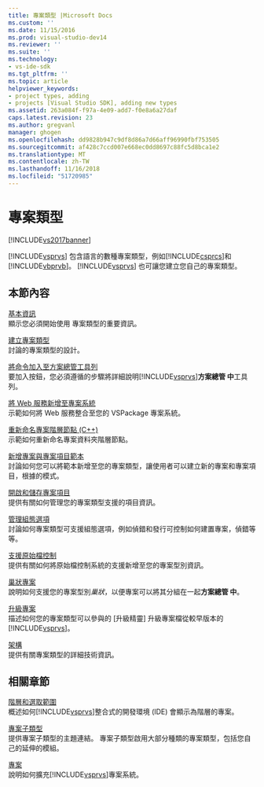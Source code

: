```yaml
---
title: 專案類型 |Microsoft Docs
ms.custom: ''
ms.date: 11/15/2016
ms.prod: visual-studio-dev14
ms.reviewer: ''
ms.suite: ''
ms.technology:
- vs-ide-sdk
ms.tgt_pltfrm: ''
ms.topic: article
helpviewer_keywords:
- project types, adding
- projects [Visual Studio SDK], adding new types
ms.assetid: 263a084f-f97a-4e09-add7-f0e8a6a27daf
caps.latest.revision: 23
ms.author: gregvanl
manager: ghogen
ms.openlocfilehash: dd9828b947c9df8d86a7d66aff96990fbf753505
ms.sourcegitcommit: af428c7ccd007e668ec0dd8697c88fc5d8bca1e2
ms.translationtype: MT
ms.contentlocale: zh-TW
ms.lasthandoff: 11/16/2018
ms.locfileid: "51720985"
---
```

# <a name="project-types"></a>專案類型
[!INCLUDE[vs2017banner](../../includes/vs2017banner.md)]

[!INCLUDE[vsprvs](../../includes/vsprvs-md.md)] 包含語言的數種專案類型，例如[!INCLUDE[csprcs](../../includes/csprcs-md.md)]和[!INCLUDE[vbprvb](../../includes/vbprvb-md.md)]。 [!INCLUDE[vsprvs](../../includes/vsprvs-md.md)] 也可讓您建立您自己的專案類型。  
  
## <a name="in-this-section"></a>本節內容  
 [基本資訊](../../extensibility/internals/project-type-essentials.md)  
 顯示您必須開始使用 專案類型的重要資訊。  
  
 [建立專案類型](../../extensibility/internals/creating-project-types.md)  
 討論的專案類型的設計。  
  
 [將命令加入至方案總管工具列](../../extensibility/adding-a-command-to-the-solution-explorer-toolbar.md)  
 要加入按鈕，您必須遵循的步驟將詳細說明[!INCLUDE[vsprvs](../../includes/vsprvs-md.md)]**方案總管 中**工具列。  
  
 [將 Web 服務新增至專案系統](../../misc/adding-web-services-to-project-systems.md)  
 示範如何將 Web 服務整合至您的 VSPackage 專案系統。  
  
 [重新命名專案階層節點 (C++)](../../misc/renaming-project-hierarchy-nodes-cpp.md)  
 示範如何重新命名專案資料夾階層節點。  
  
 [新增專案與專案項目範本](../../extensibility/internals/adding-project-and-project-item-templates.md)  
 討論如何您可以將範本新增至您的專案類型，讓使用者可以建立新的專案和專案項目，根據的模式。  
  
 [開啟和儲存專案項目](../../extensibility/internals/opening-and-saving-project-items.md)  
 提供有關如何管理您的專案類型支援的項目資訊。  
  
 [管理組態選項](../../extensibility/internals/managing-configuration-options.md)  
 討論如何專案類型可支援組態選項，例如偵錯和發行可控制如何建置專案，偵錯等等。  
  
 [支援原始檔控制](../../extensibility/internals/supporting-source-control.md)  
 提供有關如何將原始檔控制系統的支援新增至您的專案型別資訊。  
  
 [巢狀專案](../../extensibility/internals/nesting-projects.md)  
 說明如何支援您的專案型別*巢狀*，以便專案可以將其分組在一起**方案總管 中**。  
  
 [升級專案](../../extensibility/internals/upgrading-projects.md)  
 描述如何您的專案類型可以參與的 [升級精靈] 升級專案檔從較早版本的[!INCLUDE[vsprvs](../../includes/vsprvs-md.md)]。  
  
 [架構](../../extensibility/internals/project-types-architecture.md)  
 提供有關專案類型的詳細技術資訊。  
  
## <a name="related-sections"></a>相關章節  
 [階層和選取範圍](../../extensibility/internals/hierarchies-and-selection.md)  
 概述如何[!INCLUDE[vsprvs](../../includes/vsprvs-md.md)]整合式的開發環境 (IDE) 會顯示為階層的專案。  
  
 [專案子類型](../../extensibility/internals/project-subtypes.md)  
 提供專案子類型的主題連結。 專案子類型啟用大部分種類的專案類型，包括您自己的延伸的模組。  
  
 [專案](../../extensibility/internals/projects.md)  
 說明如何擴充[!INCLUDE[vsprvs](../../includes/vsprvs-md.md)]專案系統。

